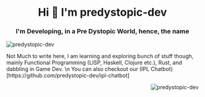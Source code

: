<h1 align="center">Hi 👋 I'm predystopic-dev</h1>
<h3 align="center">I'm Developing, in a Pre Dystopic World, hence, the name</h3>

<p align="left"> <img src="https://komarev.com/ghpvc/?username=predystopic-dev&label=Profile%20views&color=0e75b6&style=flat" alt="predystopic-dev" /> </p>
Not Much to write here,
I am learning and exploring bunch of stuff though, mainly Functional Programming (LISP, Haskell, Clojure etc.), Rust, and dabbling in Game Dev.
\n
You can also checkout our (IPL Chatbot)[https://github.com/predystopic-dev/ipl-chatbot]
<p>&nbsp;<img align="right" src="https://github-readme-stats.vercel.app/api?username=predystopic-dev&show_icons=true&locale=en" alt="predystopic-dev" /></p>
